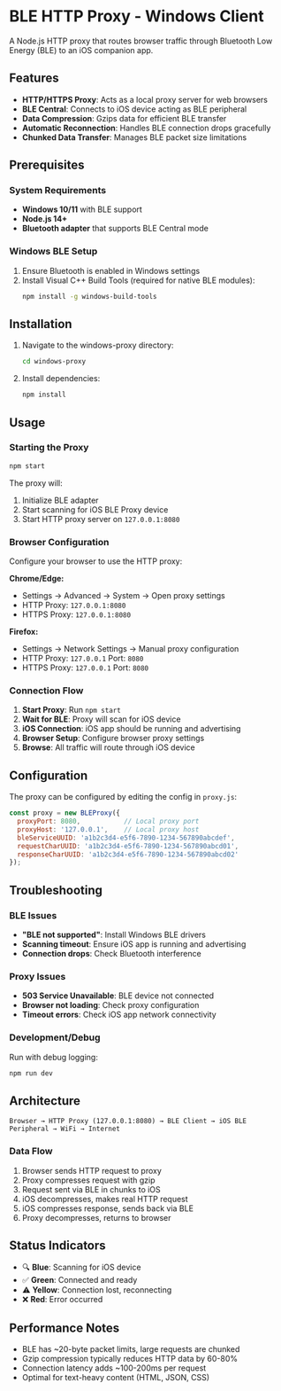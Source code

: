 # BLE HTTP Proxy - Windows Client

A Node.js HTTP proxy that routes browser traffic through Bluetooth Low Energy (BLE) to an iOS companion app.

## Features

- **HTTP/HTTPS Proxy**: Acts as a local proxy server for web browsers
- **BLE Central**: Connects to iOS device acting as BLE peripheral  
- **Data Compression**: Gzips data for efficient BLE transfer
- **Automatic Reconnection**: Handles BLE connection drops gracefully
- **Chunked Data Transfer**: Manages BLE packet size limitations

## Prerequisites

### System Requirements
- **Windows 10/11** with BLE support
- **Node.js 14+**
- **Bluetooth adapter** that supports BLE Central mode

### Windows BLE Setup
1. Ensure Bluetooth is enabled in Windows settings
2. Install Visual C++ Build Tools (required for native BLE modules):
   ```bash
   npm install -g windows-build-tools
   ```

## Installation

1. Navigate to the windows-proxy directory:
   ```bash
   cd windows-proxy
   ```

2. Install dependencies:
   ```bash
   npm install
   ```

## Usage

### Starting the Proxy

```bash
npm start
```

The proxy will:
1. Initialize BLE adapter
2. Start scanning for iOS BLE Proxy device
3. Start HTTP proxy server on `127.0.0.1:8080`

### Browser Configuration

Configure your browser to use the HTTP proxy:

**Chrome/Edge:**
- Settings → Advanced → System → Open proxy settings
- HTTP Proxy: `127.0.0.1:8080`
- HTTPS Proxy: `127.0.0.1:8080`

**Firefox:**  
- Settings → Network Settings → Manual proxy configuration
- HTTP Proxy: `127.0.0.1` Port: `8080`
- HTTPS Proxy: `127.0.0.1` Port: `8080`

### Connection Flow

1. **Start Proxy**: Run `npm start`
2. **Wait for BLE**: Proxy will scan for iOS device
3. **iOS Connection**: iOS app should be running and advertising
4. **Browser Setup**: Configure browser proxy settings
5. **Browse**: All traffic will route through iOS device

## Configuration

The proxy can be configured by editing the config in `proxy.js`:

```javascript
const proxy = new BLEProxy({
  proxyPort: 8080,           // Local proxy port
  proxyHost: '127.0.0.1',    // Local proxy host
  bleServiceUUID: 'a1b2c3d4-e5f6-7890-1234-567890abcdef',
  requestCharUUID: 'a1b2c3d4-e5f6-7890-1234-567890abcd01',
  responseCharUUID: 'a1b2c3d4-e5f6-7890-1234-567890abcd02'
});
```

## Troubleshooting

### BLE Issues
- **"BLE not supported"**: Install Windows BLE drivers
- **Scanning timeout**: Ensure iOS app is running and advertising
- **Connection drops**: Check Bluetooth interference

### Proxy Issues  
- **503 Service Unavailable**: BLE device not connected
- **Browser not loading**: Check proxy configuration
- **Timeout errors**: Check iOS app network connectivity

### Development/Debug

Run with debug logging:
```bash
npm run dev
```

## Architecture

```
Browser → HTTP Proxy (127.0.0.1:8080) → BLE Client → iOS BLE Peripheral → WiFi → Internet
```

### Data Flow
1. Browser sends HTTP request to proxy
2. Proxy compresses request with gzip
3. Request sent via BLE in chunks to iOS
4. iOS decompresses, makes real HTTP request
5. iOS compresses response, sends back via BLE
6. Proxy decompresses, returns to browser

## Status Indicators

- 🔍 **Blue**: Scanning for iOS device
- ✅ **Green**: Connected and ready
- ⚠️ **Yellow**: Connection lost, reconnecting  
- ❌ **Red**: Error occurred

## Performance Notes

- BLE has ~20-byte packet limits, large requests are chunked
- Gzip compression typically reduces HTTP data by 60-80%
- Connection latency adds ~100-200ms per request
- Optimal for text-heavy content (HTML, JSON, CSS) 